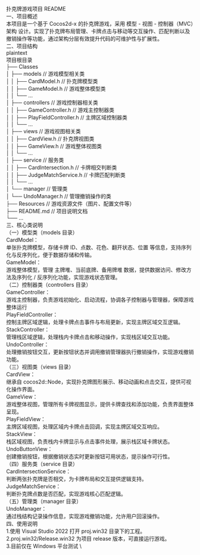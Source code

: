 扑克牌游戏项目 README\
一、项目概述\
本项目是一个基于 Cocos2d-x 的扑克牌游戏，采用 模型 - 视图 - 控制器（MVC）架构 设计。实现了扑克牌布局管理、卡牌点击与移动等交互操作、匹配判断以及撤销操作等功能，通过架构分层有效提升代码的可维护性与扩展性。\
二、项目结构\
plaintext\
项目根目录\
├── Classes\
│   ├── models          // 游戏模型相关类\
│   │   ├── CardModel.h  // 扑克牌模型类\
│   │   ├── GameModel.h  // 游戏整体模型类\
│   │   └── ...\
│   ├── controllers     // 游戏控制器相关类\
│   │   ├── GameController.h  // 游戏主控制器类\
│   │   ├── PlayFieldController.h  // 主牌区域控制器类\
│   │   └── ...\
│   ├── views           // 游戏视图相关类\
│   │   ├── CardView.h  // 扑克牌视图类\
│   │   ├── GameView.h  // 游戏整体视图类\
│   │   └── ...\
│   ├── service         // 服务类\
│   │   ├── CardIntersection.h  // 卡牌相交判断类\
│   │   ├── JudgeMatchService.h  // 卡牌匹配判断类\
│   │   └── ...\
│   └── manager         // 管理类\
│       └── UndoManager.h  // 管理撤销操作的类\
├── Resources           // 游戏资源文件（图片、配置文件等）\
├── README.md           // 项目说明文档\
└── ...\
三、核心类说明\
（一）模型类（models 目录）\
CardModel：\
单张扑克牌模型，存储卡牌 ID、点数、花色、翻开状态、位置 等信息，支持序列化与反序列化，便于数据存储和传输。\
GameModel：\
游戏整体模型，管理 主牌堆、当前底牌、备用牌堆 数据，提供数据访问、修改方法及序列化 / 反序列化功能，实现游戏状态管理。\
（二）控制器类（controllers 目录）\
GameController：\
游戏主控制器，负责游戏初始化、启动流程，协调各子控制器与管理器，保障游戏整体运行\
PlayFieldController：\
控制主牌区域逻辑，处理卡牌点击事件与布局更新，实现主牌区域交互逻辑。\
StackController：\
管理栈区域逻辑，处理栈内卡牌点击和移动操作，实现栈区域交互功能。\
UndoController：\
处理撤销按钮交互，更新按钮状态并调用撤销管理器执行撤销操作，实现游戏撤销功能。\
（三）视图类（views 目录）\
CardView：\
继承自 cocos2d::Node，实现扑克牌图形展示、移动动画和点击交互，提供可视化操作界面。\
GameView：\
游戏整体视图，管理所有卡牌视图显示，提供卡牌查找和添加功能，负责界面整体呈现。\
PlayFieldView：\
主牌区域视图，处理区域内卡牌点击回调，实现主牌区域交互响应。\
StackView：\
栈区域视图，负责栈内卡牌显示与点击事件处理，展示栈区域卡牌状态。\
UndoButtonView：\
创建撤销按钮，根据撤销状态实时更新按钮可用状态，提示操作可行性。\
（四）服务类（service 目录）\
CardIntersectionService：\
判断两张扑克牌是否相交，为卡牌布局和交互提供逻辑支持。\
JudgeMatchService：\
判断扑克牌点数是否匹配，实现游戏核心匹配逻辑。\
（五）管理类（manager 目录）\
UndoManager：\
通过栈结构记录操作信息，实现游戏撤销功能，允许用户回滚操作。\
四、使用说明\
1.使用 Visual Studio 2022 打开 proj.win32 目录下的工程。\
2.proj.win32/Release.win32 为项目 release 版本，可直接运行游戏。\
3.目前仅在 Windows 平台测试 \

